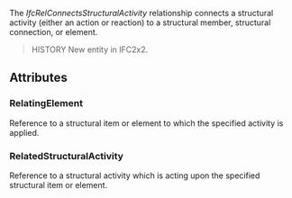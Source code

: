 The _IfcRelConnectsStructuralActivity_ relationship connects a structural activity (either an action or reaction) to a structural member, structural connection, or element.

<!-- end of short definition -->


> HISTORY New entity in IFC2x2.

## Attributes

### RelatingElement
Reference to a structural item or element to which the specified activity is applied.

### RelatedStructuralActivity
Reference to a structural activity which is acting upon the specified structural item or element.
